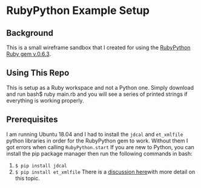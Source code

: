 # RubyPython Example Setup

## Background
<p class='util--hide'>This is a small wireframe sandbox that I created for using the <a href='https://rubygems.org/gems/rubypython/versions/0.6.3'>RubyPython Ruby gem v.0.6.3</a>.</p>

## Using This Repo
This is setup as a Ruby workspace and not a Python one.  Simply download and run bash$ ruby main.rb and you will see a series of printed strings if everything is working properly.

## Prerequisites
I am running Ubuntu 18.04 and I had to install the ```jdcal``` and ```et_xmlfile``` python libraries in order for the RubyPython gem to work.  Without them I got errors when calling ```RubyPython.start```
If you are new to Python, you can install the pip package manager then run the following commands in bash:
1. ```$ pip install jdcal```
2. ```$ pip install et_xmlfile```
There is a <a href='https://github.com/halostatue/rubypython/issues/28'> discussion here</a>with more detail on this topic.</p>



